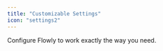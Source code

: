 ```yaml
---
title: "Customizable Settings"
icon: "settings2"
---
```


Configure Flowly to work exactly the way you need.

